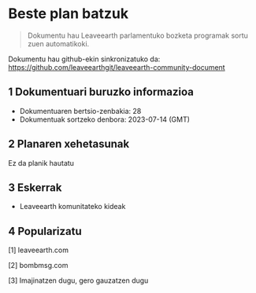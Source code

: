 # Beste plan batzuk

>Dokumentu hau Leaveearth parlamentuko bozketa programak sortu zuen automatikoki.

Dokumentu hau github-ekin sinkronizatuko da: https://github.com/leaveearthgit/leaveearth-community-document

## 1 Dokumentuari buruzko informazioa

- Dokumentuaren bertsio-zenbakia: 28
- Dokumentuak sortzeko denbora: 2023-07-14 (GMT)

## 2 Planaren xehetasunak

Ez da planik hautatu

## 3 Eskerrak
* Leaveearth komunitateko kideak

## 4 Popularizatu
[1] leaveearth.com

[2] bombmsg.com

[3] Imajinatzen dugu, gero gauzatzen dugu
